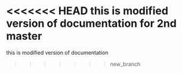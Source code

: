<<<<<<< HEAD
this is modified version of documentation for 2nd master
=======
this is modified version of documentation
>>>>>>> new_branch
